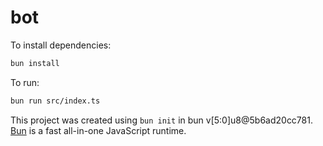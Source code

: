 # bot

To install dependencies:

```bash
bun install
```

To run:

```bash
bun run src/index.ts
```

This project was created using `bun init` in bun v[5:0]u8@5b6ad20cc781. [Bun](https://bun.sh) is a fast all-in-one JavaScript runtime.

